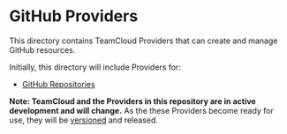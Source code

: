 # GitHub Providers

This directory contains TeamCloud Providers that can create and manage GitHub resources.

Initially, this directory will include Providers for:

- [GitHub Repositories](https://developer.github.com/v3/repos/)

**Note: TeamCloud and the Providers in this repository are in active development and will change.**  As the these Providers become ready for use, they will be [versioned](https://semver.org/) and released.
